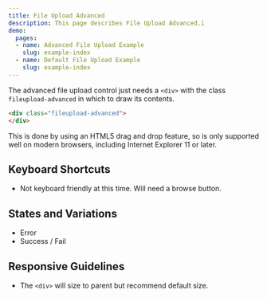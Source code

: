```yaml
---
title: File Upload Advanced
description: This page describes File Upload Advanced.i
demo:
  pages:
  - name: Advanced File Upload Example
    slug: example-index
  - name: Default File Upload Example
    slug: example-index
---
```


The advanced file upload control just needs a `<div>` with the class `fileupload-advanced` in which to draw its contents.

```html
<div class="fileupload-advanced">
</div>
```

This is done by using an HTML5 drag and drop feature, so is only supported well on modern browsers, including Internet Explorer 11 or later.

## Keyboard Shortcuts

- Not keyboard friendly at this time. Will need a browse button.

## States and Variations

- Error
- Success / Fail

## Responsive Guidelines

- The `<div>` will size to parent but recommend default size.
